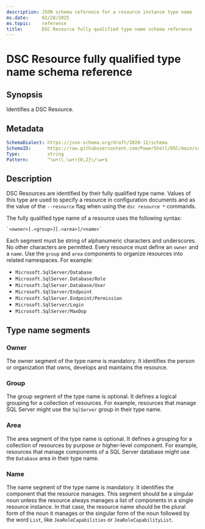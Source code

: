 ```yaml
---
description: JSON schema reference for a resource instance type name
ms.date:     02/28/2025
ms.topic:    reference
title:       DSC Resource fully qualified type name schema reference
---
```


# DSC Resource fully qualified type name schema reference

## Synopsis

Identifies a DSC Resource.

## Metadata

```yaml
SchemaDialect: https://json-schema.org/draft/2020-12/schema
SchemaID:      https://raw.githubusercontent.com/PowerShell/DSC/main/schemas/v3.0.0/definitions/resourceType.json
Type:          string
Pattern:       ^\w+(\.\w+){0,2}\/\w+$
```

## Description

DSC Resources are identified by their fully qualified type name. Values of this type are used to
specify a resource in configuration documents and as the value of the `--resource` flag when
using the `dsc resource *` commands.

The fully qualified type name of a resource uses the following syntax:

```text
`<owner>[.<group>][.<area>]/<name>`
```

Each segment must be string of alphanumeric characters and underscores. No other characters are
permitted. Every resource must define an `owner` and a `name`. Use the `group` and `area`
components to organize resources into related namespaces. For example:

- `Microsoft.SqlServer/Database`
- `Microsoft.SqlServer.Database/Role`
- `Microsoft.SqlServer.Database/User`
- `Microsoft.SqlServer/Endpoint`
- `Microsoft.SqlServer.Endpoint/Permission`
- `Microsoft.SqlServer/Login`
- `Microsoft.SqlServer/MaxDop`

## Type name segments

### Owner

The owner segment of the type name is mandatory. It identifies the person or organization that
owns, develops and maintains the resource.

### Group

The group segment of the type name is optional. It defines a logical grouping for a collection of
resources. For example, resources that manage SQL Server might use the `SqlServer` group in their
type name.

### Area

The area segment of the type name is optional. It defines a grouping for a collection of resources
by purpose or higher-level component. For example, resources that manage components of a SQL Server
database might use the `Database` area in their type name.

### Name

The name segment of the type name is mandatory. It identifies the component that the resource
manages. This segment should be a singular noun unless the resource always manages a list of
components in a single resource instance. In that case, the resource name should be the plural form
of the noun it manages or the singular form of the noun followed by the word `List`, like
`JeaRoleCapabilities` or `JeaRoleCapabilityList`.
